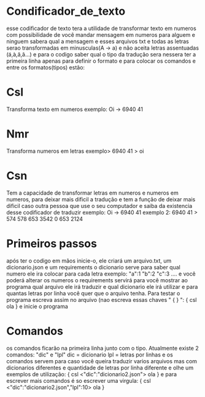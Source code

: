 # Condificador_de_texto

esse codificador de texto tera a utilidade de transformar texto em numeros com possibilidade de você mandar 
mensagem em numeros para alguem e ninguem sabera qual a mensagem e esses arquivos txt e todas as letras serao 
transformadas em minusculas(A -> a) e não aceita letras assentuadas (á,à,â,ã...) e para o codigo saber qual 
o tipo da tradução sera nessera ter a primeira linha apenas para definir o formato e para colocar os comandos
e entre os formatos(tipos) estão: 
# Csl
Transforma texto em numeros
exemplo: Oi -> 6940
               41
# Nmr
Transforma numeros em letras
exemplo> 6940
         41 > oi
# Csn
Tem a capacidade de transformar letras em numeros
e numeros em numeros, para deixar mais dificil a tradução
e tem a função de deixar mais dificil caso outra pessoa
que use o seu computador e saiba da existencia desse codificador de traduzir
exemplo: Oi -> 6940
               41
exemplo 2: 6940
           41 > 574
                578
                653
                3542
                0
                653
                2124

# Primeiros passos
após ter o codigo em mãos inicie-o, ele criará um arquivo.txt, um dicionario.json e um requirements
o dicionario serve para saber qual numero ele ira colocar para cada letra
exemplo:
"a":1
"b":2
"c":3
....
e você poderá alterar os numeros
o requirements servirá para você mostrar ao programa qual arquivo ele irá traduzir
e qual dicionario ele irá utilizar e para quantas letras por linha você quer que o arquivo tenha.
Para testar o programa escreva assim no arquivo (nao escreva essas chaves " {  } ":
{
csl
ola
}
e inicie o programa
# Comandos
os comandos ficarão na primeira linha junto com o tipo.
Atualmente existe 2 comandos:
"dic" e "lpl"
dic = dicionario
lpl = letras por linhas
e os comandos servem para caso você queira traduzir varios arquivos mas com dicionarios diferentes
e quantidade de letras por linha diferente e olhe um exemplos de utilização:
{
csl <"dic":"dicionario2.json">
ola
}
e para escrever mais comandos é so escrever uma virgula:
{
csl <"dic":"dicionario2.json","lpl":10>
ola
}
